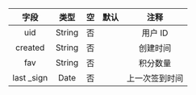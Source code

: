 |  字段   |    类型     | 空  | 默认 |   注释   |
| :-----: | :---------: | :-: | :--: | :------: |
|   uid   |   String    | 否  |      | 用户 ID  |
| created | String | 否  |      | 创建时间 |
|   fav   | String| 否  |      | 积分数量 |
|  last _sign   |Date | 否  |      | 上一次签到时间 |


